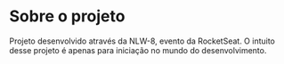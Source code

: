 
# Sobre o projeto

Projeto desenvolvido através da NLW-8, evento da RocketSeat.
O intuito desse projeto é apenas para iniciação no mundo do desenvolvimento.

